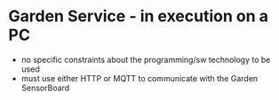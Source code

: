 # Garden Service - in execution on a PC
- no specific constraints about the programming/sw technology to be used
- must use either HTTP or MQTT to communicate with the Garden SensorBoard
